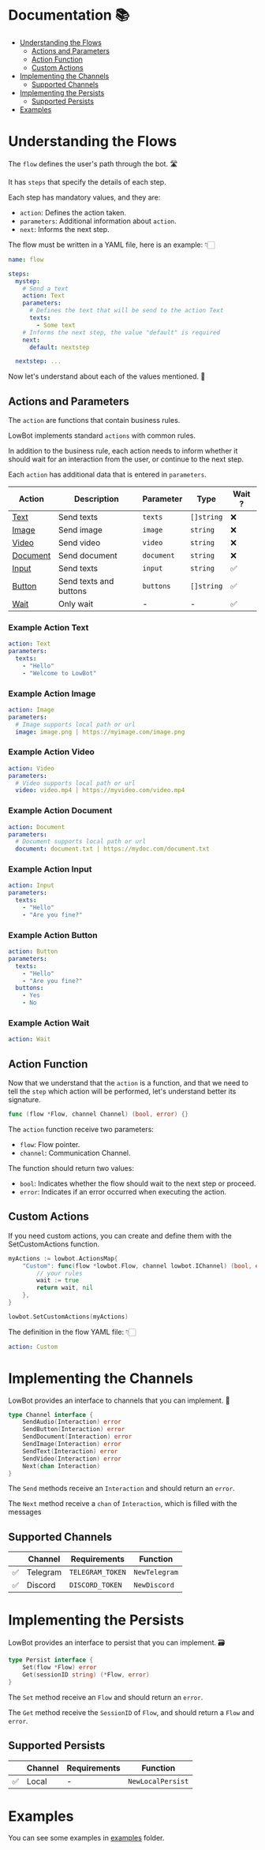 # Documentation 📚

- [Understanding the Flows](#understanding-the-flows)
  - [Actions and Parameters](#actions-and-parameters)
  - [Action Function](#action-function)
  - [Custom Actions](#custom-actions)
- [Implementing the Channels](#implementing-the-channels)
  - [Supported Channels](#supported-channels)
- [Implementing the Persists](#implementing-the-persists)
  - [Supported Persists](#supported-persists)
- [Examples](https://github.com/chrissgon/lowbot/tree/main/docs/examples)

# Understanding the Flows

The `flow` defines the user's path through the bot. 🛣️

It has `steps` that specify the details of each step.

Each step has mandatory values, and they are:

- `action`: Defines the action taken.
- `parameters`: Additional information about `action`.
- `next`: Informs the next step.

The flow must be written in a YAML file, here is an example: 👇🏻

```yaml
name: flow

steps:
  mystep:
    # Send a text
    action: Text
    parameters:
      # Defines the text that will be send to the action Text
      texts:
        - Some text
    # Informs the next step, the value "default" is required
    next:
      default: nextstep

  nextstep: ...
```

Now let's understand about each of the values mentioned. 🤩

## Actions and Parameters

The `action` are functions that contain business rules.

LowBot implements standard `actions` with common rules.

In addition to the business rule, each action needs to inform whether it should wait for an interaction from the user, or continue to the next step.

Each `action` has additional data that is entered in `parameters`.

| Action                               | Description            | Parameter  | Type       | Wait ? |
| ------------------------------------ | ---------------------- | ---------- | ---------- | ------ |
| [Text](#example-action-text)         | Send texts             | `texts`    | `[]string` | ❌     |
| [Image](#example-action-image)       | Send image             | `image`    | `string`   | ❌     |
| [Video](#example-action-video)       | Send video             | `video`    | `string`   | ❌     |
| [Document](#example-action-document) | Send document          | `document` | `string`   | ❌     |
| [Input](#example-action-input)       | Send texts             | `input`    | `string`   | ✅     |
| [Button](#example-action-button)     | Send texts and buttons | `buttons`  | `[]string` | ✅     |
| [Wait](#example-action-wait)         | Only wait              | -          | -          | ✅     |

### Example Action Text

```yaml
action: Text
parameters:
  texts:
    - "Hello"
    - "Welcome to LowBot"
```

### Example Action Image

```yaml
action: Image
parameters:
  # Image supports local path or url
  image: image.png | https://myimage.com/image.png
```

### Example Action Video

```yaml
action: Video
parameters:
  # Video supports local path or url
  video: video.mp4 | https://myvideo.com/video.mp4
```

### Example Action Document

```yaml
action: Document
parameters:
  # Document supports local path or url
  document: document.txt | https://mydoc.com/document.txt
```

### Example Action Input

```yaml
action: Input
parameters:
  texts:
    - "Hello"
    - "Are you fine?"
```

### Example Action Button

```yaml
action: Button
parameters:
  texts:
    - "Hello"
    - "Are you fine?"
  buttons:
    - Yes
    - No
```

### Example Action Wait

```yaml
action: Wait
```

## Action Function

Now that we understand that the `action` is a function, and that we need to tell the `step` which action will be performed, let's understand better its signature.

```go
func (flow *Flow, channel Channel) (bool, error) {}
```

The `action` function receive two parameters:

- `flow`: Flow pointer.
- `channel`: Communication Channel.

The function should return two values:

- `bool`: Indicates whether the flow should wait to the next step or proceed.
- `error`: Indicates if an error occurred when executing the action.

## Custom Actions

If you need custom actions, you can create and define them with the SetCustomActions function.

```go
myActions := lowbot.ActionsMap{
    "Custom": func(flow *lowbot.Flow, channel lowbot.IChannel) (bool, error) {
        // your rules
        wait := true
        return wait, nil
    },
}

lowbot.SetCustomActions(myActions)
```

The definition in the flow YAML file: 👇🏻

```yaml
action: Custom
```

# Implementing the Channels

LowBot provides an interface to channels that you can implement. 🚛

```go
type Channel interface {
	SendAudio(Interaction) error
	SendButton(Interaction) error
	SendDocument(Interaction) error
	SendImage(Interaction) error
	SendText(Interaction) error
	SendVideo(Interaction) error
	Next(chan Interaction)
}
```

The `Send` methods receive an `Interaction` and should return an `error`.

The `Next` method receive a `chan` of `Interaction`, which is filled with the messages

## Supported Channels

|     | Channel  | Requirements     | Function      |
| --- | -------- | ---------------- | ------------- |
| ✅  | Telegram | `TELEGRAM_TOKEN` | `NewTelegram` |
| ✅  | Discord  | `DISCORD_TOKEN`  | `NewDiscord`  |

# Implementing the Persists

LowBot provides an interface to persist that you can implement. 🗃️

```go
type Persist interface {
	Set(flow *Flow) error
	Get(sessionID string) (*Flow, error)
}
```

The `Set` method receive an `Flow` and should return an `error`.

The `Get` method receive the `SessionID` of `Flow`, and should return a `Flow` and `error`.

## Supported Persists

|     | Channel | Requirements | Function          |
| --- | ------- | ------------ | ----------------- |
| ✅  | Local   | -            | `NewLocalPersist` |

# Examples

You can see some examples in [examples](https://github.com/chrissgon/lowbot/tree/main/docs/examples) folder.
